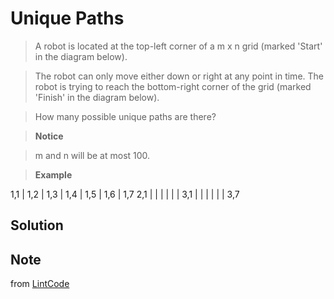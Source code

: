 # Unique Paths

> A robot is located at the top-left corner of a m x n grid (marked 'Start' in the diagram below).

> The robot can only move either down or right at any point in time. The robot is trying to reach the bottom-right corner of the grid (marked 'Finish' in the diagram below).

> How many possible unique paths are there?

>  __Notice__

> m and n will be at most 100.

> __Example__

1,1 | 1,2 | 1,3 | 1,4 | 1,5 | 1,6 | 1,7
2,1 |     |     |     |     |     |
3,1 |     |     |     |     |     | 3,7

## Solution


## Note

from [LintCode](http://www.lintcode.com/en/problem/unique-paths/)